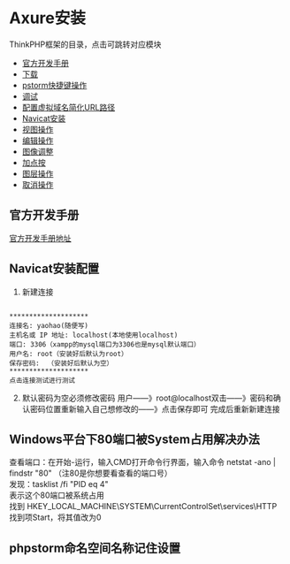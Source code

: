 # Axure安装

ThinkPHP框架的目录，点击可跳转对应模块

* [官方开发手册](#官方开发手册)
* [下载](#工具箱)
* [pstorm快捷键操作](#pstorm快捷键操作)
* [调试](#调试)
* [ 配置虚拟域名简化URL路径](#配置虚拟域名简化URL路径)
* [Navicat安装](#Navicat安装)
* [视图操作](#视图操作)
* [编辑操作](#编辑操作)
* [图像调整](#图像调整)
* [加点按](#加点按)
* [图层操作](#图层操作)
* [取消操作](#取消操作)

## 官方开发手册


[官方开发手册地址](https://www.kancloud.cn/manual/thinkphp5_1/353946)


## Navicat安装配置
1. 新建连接

```

********************
连接名: yaohao(随便写)
主机名或 IP 地址: localhost(本地使用localhost)
端口: 3306（xampp的mysql端口为3306也是mysql默认端口）
用户名: root（安装好后默认为root）
保存密码:  （安装好后默认为空）
********************
点击连接测试进行测试

```
2. 默认密码为空必须修改密码
用户——》root@localhost双击——》密码和确认密码位置重新输入自己想修改的——》点击保存即可  完成后重新新建连接

## Windows平台下80端口被System占用解决办法
查看端口：在开始-运行，输入CMD打开命令行界面，输入命令
netstat -ano | findstr "80" （注80是你想要看查看的端口号）  
发现：tasklist /fi "PID eq 4"  
表示这个80端口被系统占用  
找到 HKEY_LOCAL_MACHINE\SYSTEM\CurrentControlSet\services\HTTP    
找到项Start，将其值改为0

## phpstorm命名空间名称记住设置







